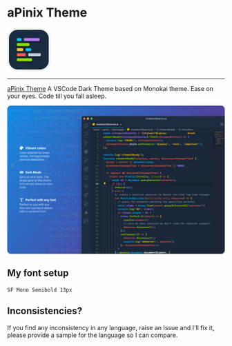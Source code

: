 # aPinix Theme

<!-- <p>
  <a href="https://marketplace.visualstudio.com/items?itemName=softwaredotcom.apinix-theme-vscode">
    <img alt="aPinix Theme in the VS Code Marketplace" src="https://vsmarketplacebadge.apphb.com/version-short/softwaredotcom.apinix-theme-vscode.svg?style=flat-square&color=00b4ee&label=marketplace">
  </a>
  <a href="https://marketplace.visualstudio.com/items?itemName=softwaredotcom.apinix-theme-vscode">
    <img alt="aPinix Theme Installs" src="https://vsmarketplacebadge.apphb.com/installs-short/softwaredotcom.apinix-theme-vscode.svg?style=flat-square&color=00b4ee">
  </a>
  <a href="https://marketplace.visualstudio.com/items?itemName=softwaredotcom.apinix-theme-vscode">
    <img alt="aPinix Theme Rating" src="https://vsmarketplacebadge.apphb.com/rating-short/softwaredotcom.apinix-theme-vscode.svg?style=flat-square&color=00b4ee">
  </a>
</p> -->

<p><img src="images/apinix-theme-icon.png" width="100px" alt="aPinix Theme Vscode"></p>

---

[aPinix Theme](https://marketplace.visualstudio.com/items?itemName=aPinix.apinix-theme) A VSCode Dark Theme based on Monokai theme. Ease on your eyes. Code till you fall asleep.

![aPinix Theme features for VS Code](images/apinix-theme-promo.png)

## My font setup

```text
SF Mono Semibold 13px
```

## Inconsistencies?

If you find any inconsistency in any language, raise an Issue and I'll fix it, please provide a sample for the language so I can compare.
